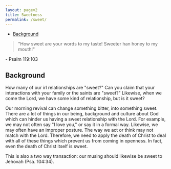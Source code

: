 ```yaml
---
layout: pagev2
title: Sweetness
permalink: /sweet/
---
```

- [Background](#background)


>"How sweet are your words to my taste! Sweeter han honey to my mouth!"

\- Psalm 119:103 

## Background

How many of our irl relationships are "sweet?" Can you claim that your interactions with your family or the saints are "sweet?" Likewise, when we come the Lord, we have some kind of relationship, but is it sweet?

Our morning revival can change something bitter, into something sweet. There are a lot of things in our being, background and culture about God which can hinder us having a sweet relationship with the Lord. For example, we may not often say "I love you," or say it in a formal way. Likewise, we may often have an improper posture. The way we act or think may not match with the Lord. Therefore, we need to apply the death of Christ to deal with all of these things which prevent us from coming in openness. In fact, even the death of Christ itself is sweet.

This is also a two way transaction: our musing should likewise be sweet to Jehovah (Psa. 104:34).
